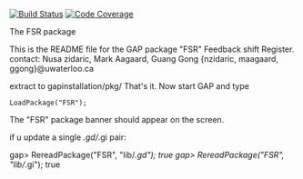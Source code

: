 [![Build Status](https://travis-ci.org/nzidaric/gap-fsr.svg?branch=master)](https://travis-ci.org/nzidaric/gap-fsr)
[![Code Coverage](https://codecov.io/github/nzidaric/gap-fsr/coverage.svg?branch=master&token=)](https://codecov.io/gh/nzidaric/gap-fsr)

The FSR package 

This is the README file for the GAP package "FSR" Feedback shift Register.
contact: Nusa zidaric, Mark Aagaard, Guang Gong 
{nzidaric, maagaard, ggong}@uwaterloo.ca


extract to gapinstallation/pkg/
That's it. Now start GAP and type

	LoadPackage("FSR");

The "FSR" package banner should appear on the screen.


if u update a single *.gd/*.gi pair:
 
gap> RereadPackage("FSR", "lib/*.gd");
true
gap> RereadPackage("FSR", "lib/*.gi");
true
